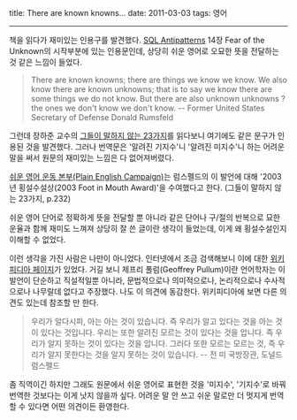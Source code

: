 title: There are known knowns...
date: 2011-03-03
tags: 영어

---
책을 읽다가 재미있는 인용구를 발견했다. [SQL Antipatterns](http://pragprog.com/book/bksqla/sql-antipatterns) 14장 Fear of the Unknown의 시작부분에 있는 인용문인데, 상당히 쉬운 영어로 오묘한 뜻을 전달하는 것 같은 느낌이 들었다.
<!--more-->

> There are known knowns; there are things we know we know. We also know there are known unknowns; that is to say we know there are some things we do not know. But there are also unknown unknowns ? the ones we don't know we don't know.
> -- Former United States Secretary of Defense Donald Rumsfeld

그런데 장하준 교수의 [그들이 말하지 않는 23가지](http://www.yes24.com/24/goods/4242688)를 읽다보니 여기에도 같은 문구가 인용된 것을 발견했다. 그러나 번역문은 '알려진 기지수'니 '알려진 미지수'니 하는 어려운 말을 써서 원문의 재미있는 느낌은 다 없어져버렸다.


[쉬운 영어 운동 본부(Plain English Campaign)](http://en.wikipedia.org/wiki/Plain_English_Campaign)는 럼스펠드의 이 발언에 대해 '2003년 횡설수설상(2003 Foot in Mouth Award)'을 수여했다고 한다. (그들이 말하지 않는 23가지, p.232)

쉬운 영어 단어로 정확하게 뜻을 전달할 뿐 아니라 같은 단어나 구/절의 반복으로 묘한 운율과 함께 재미도 느껴져 상당히 잘 쓴 글이란 생각이 들었는데, 이게 왜 횡설수설인지 이해할 수 없었다.

이런 생각을 가진 사람은 나만이 아니었다. 인터넷에서 조금 검색해보니 이에 대한 [위키피디아 페이지](http://en.wikipedia.org/wiki/There_are_known_knowns)가 있었다. 거길 보니 제프리 풀럼(Geoffrey Pullum)이란 언어학자는 이 발언이 단순하고 직설적일뿐 아니라, 문법적으로나 의미적으로나, 논리적으로나 수사적으로나 나무랄데 없다고 주장했다. 나도 이 의견에 동감한다. 위키피디아에 보면 다른 의견도 있는데 참조할 만 한다.

> 우리가 알다시피, 아는 아는 것이 있습니다. 즉 우리가 알고 있다는 것을 아는 것이 있다는 것입니다. 우리는 또한 알려진 모르는 것이 있다는 것을 압니다. 즉 우리가 알지 못하는 것이 있다는 것을 압니다. 그러다 또한 모르는 모르는 것, 즉 우리가 알지 못한다는 것을 알지 못하는 것이 있습니다.
> -- 전 미 국방장관, 도널드 럼스펠드

좀 직역이긴 하지만 그래도 원문에서 쉬운 영어로 표현한 것을 '미지수', '기지수'로 바꿔 번역한 것보다는 이게 낫지 않을까 싶다. 어려운 말 안 쓰고 쉬운 말로만 더 멋지게 번역할 수 있다면 어떤 의견이든 환영한다.
